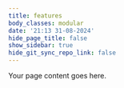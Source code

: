 ```yaml
---
title: features
body_classes: modular
date: '21:13 31-08-2024'
hide_page_title: false
show_sidebar: true
hide_git_sync_repo_link: false
---
```


Your page content goes here.